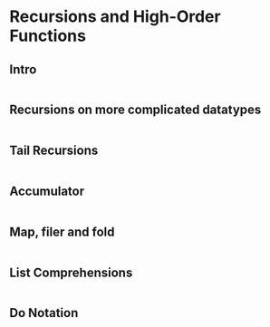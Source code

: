 # Recursions and High-Order Functions 

## Intro

```

```



## Recursions on more complicated datatypes

```

```

## Tail Recursions

```

```



## Accumulator

```

```



## Map, filer and fold

```

```



## List Comprehensions

```

```



## Do Notation

```

```

